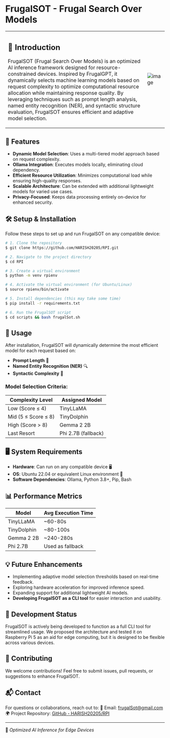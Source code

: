 # FrugalSOT - Frugal Search Over Models

<table>
<tr>
<td>

## 🚀 Introduction
FrugalSOT (Frugal Search Over Models) is an optimized AI inference framework designed for resource-constrained devices. Inspired by FrugalGPT, it dynamically selects machine learning models based on request complexity to optimize computational resource allocation while maintaining response quality. By leveraging techniques such as prompt length analysis, named entity recognition (NER), and syntactic structure evaluation, FrugalSOT ensures efficient and adaptive model selection.

</td>
<td>

![image](https://github.com/user-attachments/assets/0fe0a7f8-90f6-4eca-868d-65428aa31efa)

</td>
</tr>
</table>

## 📌 Features
- **Dynamic Model Selection**: Uses a multi-tiered model approach based on request complexity.
- **Ollama Integration**: Executes models locally, eliminating cloud dependency.
- **Efficient Resource Utilization**: Minimizes computational load while ensuring high-quality responses.
- **Scalable Architecture**: Can be extended with additional lightweight models for varied use cases.
- **Privacy-Focused**: Keeps data processing entirely on-device for enhanced security.

## 🛠️ Setup & Installation
Follow these steps to set up and run FrugalSOT on any compatible device:

```bash
# 1. Clone the repository
$ git clone https://github.com/HARISH20205/RPI.git

# 2. Navigate to the project directory
$ cd RPI

# 3. Create a virtual environment
$ python -m venv rpienv

# 4. Activate the virtual environment (for Ubuntu/Linux)
$ source rpienv/bin/activate

# 5. Install dependencies (this may take some time)
$ pip install -r requirements.txt

# 6. Run the FrugalSOT script
$ cd scripts && bash frugalSot.sh
```

## 📌 Usage
After installation, FrugalSOT will dynamically determine the most efficient model for each request based on:
- **Prompt Length** 📏
- **Named Entity Recognition (NER)** 🔍
- **Syntactic Complexity** 🧠

### Model Selection Criteria:
| Complexity Level | Assigned Model |
|-----------------|--------------|
| Low (Score ≤ 4) | TinyLLaMA |
| Mid (5 ≤ Score ≤ 8) | TinyDolphin |
| High (Score > 8) | Gemma 2 2B |
| Last Resort | Phi 2.7B (fallback) |

## 🖥️ System Requirements
- **Hardware**: Can run on any compatible device 🖥️
- **OS**: Ubuntu 22.04 or equivalent Linux environment 🐧
- **Software Dependencies**: Ollama, Python 3.8+, Pip, Bash

## 📊 Performance Metrics
| Model | Avg Execution Time |
|-------|------------------|
| TinyLLaMA | ~60-80s |
| TinyDolphin | ~80-100s |
| Gemma 2 2B | ~240-280s |
| Phi 2.7B | Used as fallback |

## 💡 Future Enhancements
- Implementing adaptive model selection thresholds based on real-time feedback.
- Exploring hardware acceleration for improved inference speed.
- Expanding support for additional lightweight AI models.
- **Developing FrugalSOT as a CLI tool** for easier interaction and usability.

## 🚧 Development Status
FrugalSOT is actively being developed to function as a full CLI tool for streamlined usage. We proposed the architecture and tested it on Raspberry Pi 5 as an aid for edge computing, but it is designed to be flexible across various devices.

## 🤝 Contributing
We welcome contributions! Feel free to submit issues, pull requests, or suggestions to enhance FrugalSOT.

## 📬 Contact
For questions or collaborations, reach out to:
📧 Email: frugalSot@gmail.com  
🌍 Project Repository: [GitHub - HARISH20205/RPI](https://github.com/HARISH20205/RPI)  

---
🚀 *Optimized AI Inference for Edge Devices*
